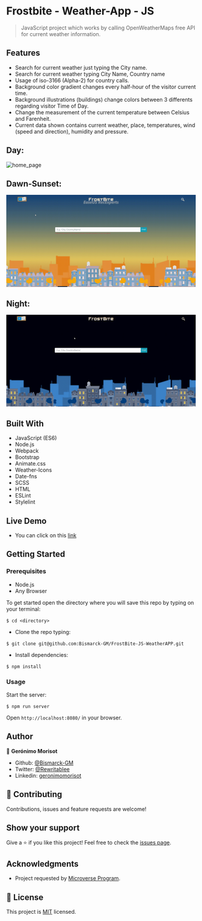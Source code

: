 # Frostbite - Weather-App - JS

> JavaScript project which works by calling OpenWeatherMaps free API for current weather information.

## Features

- Search for current weather just typing the City name.
- Search for current weather typing City Name, Country name
- Usage of iso-3166 (Alpha-2) for country calls.
- Background color gradient changes every half-hour of the visitor current time.
- Background illustrations (buildings) change colors between 3 differents regarding visitor Time of Day.
- Change the measurement of the current temperature between Celsius and Farenheit.
- Current data shown contains current weather, place, temperatures, wind (speed and direction), humidity and pressure.

## Day:
![home_page](./screenshotDAY.gif)
## Dawn-Sunset:
![home_page](./screenshotDS.gif)
## Night:
![home_page](./screenshotNIGHT.gif)

## Built With

- JavaScript (ES6)
- Node.js
- Webpack
- Bootstrap
- Animate.css
- Weather-Icons
- Date-fns
- SCSS
- HTML
- ESLint
- Stylelint

## Live Demo

- You can click on this [link](https://raw.githack.com/Bismarck-GM/weather-app/weatherAPP-V1.0/dist/index.html)

## Getting Started

### Prerequisites

- Node.js
- Any Browser

To get started open the directory where you will save this repo by typing on your terminal:

```
$ cd <directory>
```

- Clone the repo typing:

```
$ git clone git@github.com:Bismarck-GM/FrostBite-JS-WeatherAPP.git
```

- Install dependencies:

```
$ npm install
```

### Usage

Start the server:

```
$ npm run server
```

Open `http://localhost:8080/` in your browser.

## Author

👤 **Gerónimo Morisot**

- Github: [@Bismarck-GM](https://github.com/Bismarck-GM)
- Twitter: [@Rewritablee](https://twitter.com/Rewritablee)
- Linkedin: [geronimomorisot](https://linkedin.com/in/geronimomorisot)

## 🤝 Contributing

Contributions, issues and feature requests are welcome!

## Show your support

Give a ⭐️ if you like this project!
Feel free to check the [issues page](issues/).

## Acknowledgments

- Project requested by [Microverse Program](https://www.microverse.org/).

## 📝 License

This project is [MIT](lic.url) licensed.
